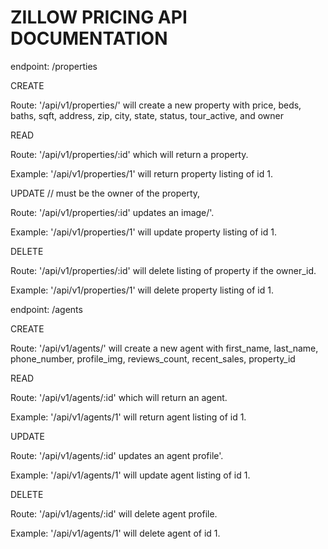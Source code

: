 # ZILLOW PRICING API DOCUMENTATION

endpoint: /properties

CREATE

Route: '/api/v1/properties/' will create a new property with price, beds, baths, sqft, address, zip, city, state, status, tour_active, and owner

READ

Route: '/api/v1/properties/:id' which will return a property.

Example: '/api/v1/properties/1' will return property listing of id 1.

UPDATE
// must be the owner of the property, 

Route: '/api/v1/properties/:id' updates an image/'.

Example: '/api/v1/properties/1' will update property listing of id 1.

DELETE

Route: '/api/v1/properties/:id' will delete listing of property if the owner_id.

Example: '/api/v1/properties/1' will delete property listing of id 1.


endpoint: /agents

CREATE

Route: '/api/v1/agents/' will create a new agent with first_name, last_name, phone_number, profile_img, reviews_count, recent_sales, property_id

READ

Route: '/api/v1/agents/:id' which will return an agent.

Example: '/api/v1/agents/1' will return agent listing of id 1.

UPDATE

Route: '/api/v1/agents/:id' updates an agent profile'.

Example: '/api/v1/agents/1' will update agent listing of id 1.

DELETE

Route: '/api/v1/agents/:id' will delete agent profile.

Example: '/api/v1/agents/1' will delete agent of id 1.
